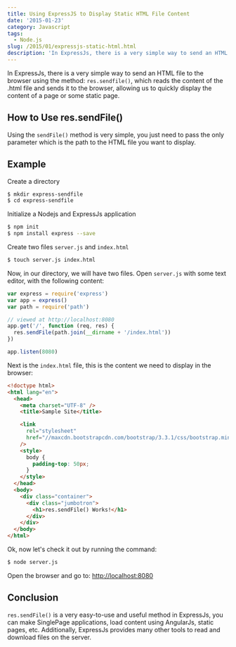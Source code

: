 ```yaml
---
title: Using ExpressJS to Display Static HTML File Content
date: '2015-01-23'
category: Javascript
tags:
  - Node.js
slug: /2015/01/expressjs-static-html.html
description: 'In ExpressJs, there is a very simple way to send an HTML file to the browser using the method: res.sendfile(), which reads the content of the .html file and sends it to the browser, allowing us to quickly display the content of a page or some static page.'
---
```


In ExpressJs, there is a very simple way to send an HTML file to the browser using the method: `res.sendfile()`, which reads the content of the .html file and sends it to the browser, allowing us to quickly display the content of a page or some static page.

## How to Use res.sendFile()

Using the `sendFile()` method is very simple, you just need to pass the only parameter which is the path to the HTML file you want to display.

## Example

Create a directory

```bash
$ mkdir express-sendfile
$ cd express-sendfile
```

Initialize a Nodejs and ExpressJs application

```bash
$ npm init
$ npm install express --save
```

Create two files `server.js` and `index.html`

```bash
$ touch server.js index.html
```

Now, in our directory, we will have two files. Open `server.js` with some text editor, with the following content:

```js
var express = require('express')
var app = express()
var path = require('path')

// viewed at http://localhost:8080
app.get('/', function (req, res) {
  res.sendFile(path.join(__dirname + '/index.html'))
})

app.listen(8080)
```

Next is the `index.html` file, this is the content we need to display in the browser:

```html
<!doctype html>
<html lang="en">
  <head>
    <meta charset="UTF-8" />
    <title>Sample Site</title>

    <link
      rel="stylesheet"
      href="//maxcdn.bootstrapcdn.com/bootstrap/3.3.1/css/bootstrap.min.css"
    />
    <style>
      body {
        padding-top: 50px;
      }
    </style>
  </head>
  <body>
    <div class="container">
      <div class="jumbotron">
        <h1>res.sendFile() Works!</h1>
      </div>
    </div>
  </body>
</html>
```

Ok, now let's check it out by running the command:

```bash
$ node server.js
```

Open the browser and go to: [http://localhost:8080](http://localhost:8080/)

## Conclusion

`res.sendFile()` is a very easy-to-use and useful method in ExpressJs, you can make SinglePage applications, load content using AngularJs, static pages, etc. Additionally, ExpressJs provides many other tools to read and download files on the server.
